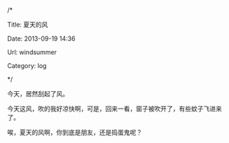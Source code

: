 /*

Title: 夏天的风

Date: 2013-09-19 14:36

Url: windsummer

Category: log

*/

今天，居然刮起了风。

今天这风，吹的我好凉快啊，可是，回来一看，窗子被吹开了，有些蚊子飞进来了。

唉，夏天的风啊，你到底是朋友，还是捣蛋鬼呢？

